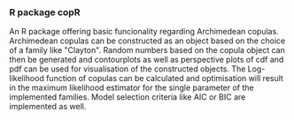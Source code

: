 ### R package copR

An R package offering basic funcionality regarding Archimedean copulas.
Archimedean copulas can be constructed as an object based on the choice of a 
family like "Clayton". Random numbers based on the copula object can then be 
generated and contourplots as well as perspective plots of cdf and pdf can be 
used for visualisation of the constructed objects.
The Log-likelihood function of copulas can be calculated and optimisation will 
result in the maximum likelihood estimator for the single parameter of the 
implemented families. Model selection criteria like AIC or BIC are implemented 
as well.
